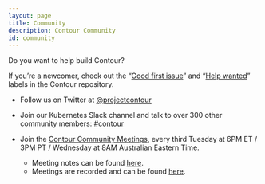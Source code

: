 ```yaml
---
layout: page
title: Community
description: Contour Community
id: community
---
```

Do you want to help build Contour?

If you’re a newcomer, check out the “[Good first issue](https://github.com/projectcontour/contour/issues?q=is%3Aopen+is%3Aissue+label%3A%22Good+first+issue%22)” and “[Help wanted](https://github.com/projectcontour/contour/issues?utf8=%E2%9C%93&q=is%3Aopen+is%3Aissue+label%3A%22Help+wanted%22+)” labels in the Contour repository.

* Follow us on Twitter at [@projectcontour](https://twitter.com/projectcontour)

* Join our Kubernetes Slack channel and talk to over 300 other community members: [#contour​](https://kubernetes.slack.com/messages/C8XRH2R4J/)

* Join the [Contour Community Meetings](https://vmware.zoom.us/j/347232187), every third Tuesday at 6PM ET / 3PM PT / Wednesday at 8AM Australian Eastern Time.
  * Meeting notes can be found [here](https://hackmd.io/84Xbl4WBTpm7OBhaOAsSiw).
  * Meetings are recorded and can be found [here](https://www.youtube.com/playlist?list=PL7bmigfV0EqTBsPrnCkzhu0R4SAWnBjLj).
